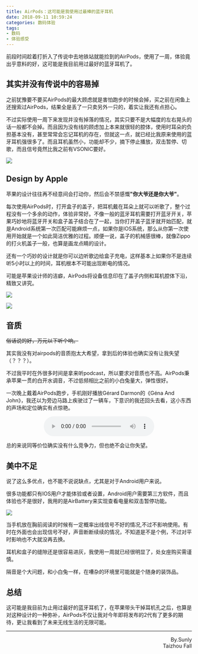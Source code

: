 ```yaml
---
title: AirPods：这可能是我使用过最棒的蓝牙耳机
date: 2018-09-11 10:59:24
categories: 数码体验
tags:
- 数码
- 体验感受
---
```

前段时间趁着打折入了传说中去地铁站就能捡到的AirPods，使用了一周，体验竟出乎意料的好，这可能是我目前用过最好的蓝牙耳机了。<!--more-->


## 其实并没有传说中的容易掉

之前犹豫要不要买AirPods的最大顾虑就是害怕跑步的时候会掉，买之前在闲鱼上还搜索过AirPods，结果全是丢了一只卖另外一只的，着实让我还有点担心。

不过实际使用一周下来发现并没有掉落的情况，其实只要不是大幅度的左右晃头的话一般都不会掉。而且因为没有线的顾虑加上本来就很轻的腔体，使用时耳朵的负担基本没有，甚至常常会忘记耳机的存在，但就这一点，就已经比我原来使用的蓝牙耳机强很多了。而且耳机虽然小，功能却不少，摘下停止播放，双击暂停、切歌，而且信号竟然比我之前有VSONIC要好。

![](https://ww1.sinaimg.cn/large/9f2a978egy1fv6h6lfssdj22bs3401kz.jpg)

## Design by Apple

苹果的设计往往再不经意间会打动你，然后会不禁感慨<b>"你大爷还是你大爷"</b>。

每次使用AirPods时，打开盒子的盖子，把耳机戴在耳朵上就可以听歌了，整个过程没有一个多余的动作，体验非常好。不像一般的蓝牙耳机需要打开蓝牙开关，苹果巧妙地将蓝牙开关和盒子盖子结合在了一起，当你打开盖子蓝牙就开始匹配，就是Android系统第一次匹配可能麻烦一点，如果你是IOS系统，那么从你第一次使用开始就是一个如此简洁优雅的过程。顺便一说，盖子的机械感很棒，就像Zippo的打火机盖子一般，也算是画龙点睛的设计。

还有一个巧妙的设计就是你可以边听歌边给盒子充电，这样基本上如果你不是连续听5小时以上的时间，耳机根本不可能出现断电的情况。

可能是苹果设计师的洁癖，AirPods将设备信息印在了盖子内侧和耳机腔体下沿，精致又讲究。

![](https://ww1.sinaimg.cn/large/9f2a978egy1fv6h6w9lf0j22bs340kjm.jpg)

![](https://ww1.sinaimg.cn/large/9f2a978egy1fv6h744b34j23402bsu0y.jpg)

## 音质

<del>俗话说的好，万元以下听个响。</del>

其实我没有对airpods的音质抱太大希望，拿到后的体验也确实没有让我失望（？？？）。

不过我平时在外很多时间是拿来听podcast，所以要求对音质也不高。AirPods秉承苹果一贯的白开水调音，不过低频相比之前的小白兔量大，弹性很好。

一次晚上戴着AirPods跑步，手机刚好播放Gérard Darmon的《Géna And John》，我还以为旁边马路上疾驶过了一辆车，下意识的我还回头去看，这小东西的声场和定位确实有点惊艳。

<div style="text-align:center">
    <audio controls="controls" playsinline="" webkit-playsinline=""><br><source src="https://music.163.com/song/media/outer/url?id=1383627.mp3" type="audio/mpeg"> </audio>
</div>

总的来说同等价位确实没有什么竞争力，但也绝不会让你失望。

## 美中不足

说了这么多优点，也不能不说说缺点，尤其是对于Android用户来说。

很多功能都只有IOS用户才能体验或者设置，Android用户需要第三方软件，而且体验也不是很好，我用的是AirBattery来实现查看电量和双击暂停功能。

![](https://ww1.sinaimg.cn/large/9f2a978egy1fv6h7hv3ixj20u01hc40b.jpg)

当手机放在胸前阅读的时候有一定概率出线信号不好的情况,不过不影响使用。有时在外面也会出现信号不好，声音断断续续的情况，不知道是不是个例，不过对平时影响也不大就没再去换。

耳机和盒子的缝隙还是很容易进灰，我使用一周就已经很明显了，处女座购买需谨慎。

隔音是个大问题，和小白兔一样，在嘈杂的环境里可能就是个随身的装饰品。

## 总结

这可能是我目前为止用过最好的蓝牙耳机了，在苹果带头干掉耳机孔之后，也算是对这种设计的一种弥补，AirPods不仅让我对今年即将发布的2代有了更多的期待，更让我看到了未来无线生活的无限可能。




* * *
<p style="text-align:right">
By.Sunly<br>
Taizhou Fall
</p>
<br>